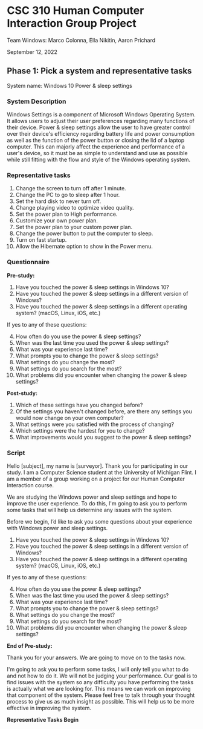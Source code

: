 # CSC 310 Human Computer Interaction Group Project

Team Windows: Marco Colonna, Ella Nikitin, Aaron Prichard

September 12, 2022

## Phase 1: Pick a system and representative tasks

System name: Windows 10 Power & sleep settings

### System Description
Windows Settings is a component of Microsoft Windows Operating System. It allows users to adjust their user preferences regarding many functions of their device. Power & sleep settings allow the user to have greater control over their device's efficiency regarding battery life and power consumption as well as the function of the power button or closing the lid of a laptop computer. This can majorly affect the experience and performance of a user's device, so it must be as simple to understand and use as possible while still fitting with the flow and style of the Windows operating system.

### Representative tasks

1. Change the screen to turn off after 1 minute.
2. Change the PC to go to sleep after 1 hour.
3. Set the hard disk to never turn off.
4. Change playing video to optimize video quality.
5. Set the power plan to High performance.
6. Customize your own power plan.
7. Set the power plan to your custom power plan.
8. Change the power button to put the computer to sleep.
9. Turn on fast startup.
10. Allow the Hibernate option to show in the Power menu.

### Questionnaire

**Pre-study:**

1. Have you touched the power & sleep settings in Windows 10?
2. Have you touched the power & sleep settings in a different version of Windows?
3. Have you touched the power & sleep settings in a different operating system? (macOS, Linux, iOS, etc.)

If yes to any of these questions:

4. How often do you use the power & sleep settings?
5. When was the last time you used the power & sleep settings?
6. What was your experience last time?
7. What prompts you to change the power & sleep settings?
8. What settings do you change the most?
9. What settings do you search for the most?
10. What problems did you encounter when changing the power & sleep settings?

**Post-study:**

1. Which of these settings have you changed before?
2. Of the settings you haven't changed before, are there any settings you would now change on your own computer?
3. What settings were you satisfied with the process of changing?
4. Which settings were the hardest for you to change?
5. What improvements would you suggest to the power & sleep settings?

### Script

Hello [subject], my name is [surveyor]. Thank you for participating in our study. I am a Computer 
Science student at the University of Michigan Flint. I am a member of a group working on a project for our Human Computer Interaction course.

We are studying the Windows power and sleep settings and hope to improve the user experience. 
To do this, I'm going to ask you to perform some tasks that will help us determine any issues with the system.

Before we begin, I’d like to ask you some questions about your experience with Windows power and sleep settings.

1. Have you touched the power & sleep settings in Windows 10?
2. Have you touched the power & sleep settings in a different version of Windows?
3. Have you touched the power & sleep settings in a different operating system? (macOS, Linux, iOS, etc.)

If yes to any of these questions:

4. How often do you use the power & sleep settings?
5. When was the last time you used the power & sleep settings?
6. What was your experience last time?
7. What prompts you to change the power & sleep settings?
8. What settings do you change the most?
9. What settings do you search for the most?
10. What problems did you encounter when changing the power & sleep settings?

**End of Pre-study:**

Thank you for your answers. We are going to move on to the tasks now.

I'm going to ask you to perform some tasks, I will only tell you what to do and not how to do it. We will not be judging your performance. Our goal is to find issues with the system so any difficulty you have performing the tasks is actually what we are looking for. This means we can work on improving that component of the system. Please feel free to talk through your thought process to give us as much insight as possible. This will help us to be more effective in improving the system.

**Representative Tasks Begin**
